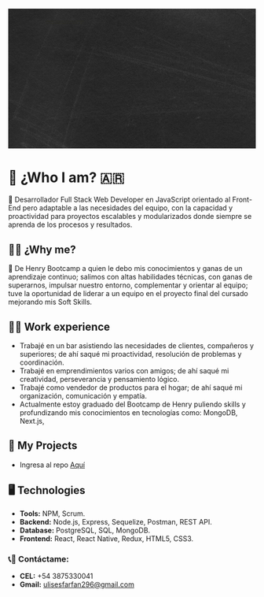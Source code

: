 ![huge](./img/GitPortada.gif)

# :boy: ¿Who I am? :argentina:
:large_orange_diamond: Desarrollador Full Stack Web Developer en JavaScript orientado al Front-End pero adaptable a las necesidades del equipo, con la capacidad y proactividad para proyectos escalables y modularizados donde siempre se aprenda de los procesos y resultados.

## :man_student: ¿Why me?
:large_blue_diamond: De Henry Bootcamp a quien le debo mis conocimientos y ganas de un aprendizaje continuo; salimos con altas habilidades técnicas, con ganas de superarnos, impulsar nuestro entorno, complementar y orientar al equipo; tuve la oportunidad de liderar a un equipo en el proyecto final del cursado mejorando mis Soft Skills.

## :running_man: Work experience
- Trabajé en un bar asistiendo las necesidades de clientes, compañeros y superiores; de ahí saqué mi proactividad, resolución de problemas y coordinación.
- Trabajé en emprendimientos varios con amigos; de ahí saqué mi creatividad, perseverancia y pensamiento lógico.
- Trabajé como vendedor de productos para el hogar; de ahí saqué mi organización, comunicación y empatía.
- Actualmente estoy graduado del Bootcamp de Henry puliendo skills y profundizando mis conocimientos en tecnologías como: MongoDB, Next.js, 

## :rocket: My Projects
- Ingresa al repo [Aquí](https://github.com/J1I2B345/GameMatch)

  
## :desktop_computer: Technologies
- __Tools:__ NPM, Scrum.
- __Backend:__ Node.js, Express, Sequelize, Postman, REST API.
- __Database:__ PostgreSQL, SQL, MongoDB.
- __Frontend:__ React, React Native, Redux, HTML5, CSS3.


### :telephone_receiver::email: __Contáctame:__
- __CEL:__ +54 3875330041
- __Gmail:__ ulisesfarfan296@gmail.com